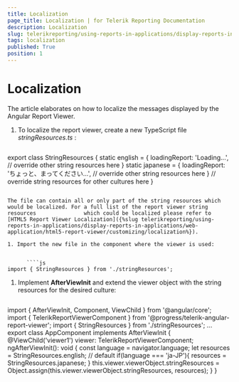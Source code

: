 ```yaml
---
title: Localization
page_title: Localization | for Telerik Reporting Documentation
description: Localization
slug: telerikreporting/using-reports-in-applications/display-reports-in-applications/web-application/angular-report-viewer/customizing/localization
tags: localization
published: True
position: 1
---
```


# Localization



The article elaborates on how to localize the messages displayed by the Angular Report Viewer.

1. To localize the report viewer, create a new TypeScript file *stringResources.ts* :

    
      ````js
export class StringResources {
    static english = {
        loadingReport: 'Loading...',
        // override other string resources here
    }
    static japanese = {
        loadingReport: 'ちょっと、まってください...',
        // override other string resources here
    }
    // override string resources for other cultures here
}
````

The file can contain all or only part of the string resources which would be localized. For a full list of the report viewer string resources               which could be localized please refer to [HTML5 Report Viewer Localization]({%slug telerikreporting/using-reports-in-applications/display-reports-in-applications/web-application/html5-report-viewer/customizing/localization%}).             

1. Import the new file in the component where the viewer is used:

    
      ````js
import { StringResources } from './stringResources';
````

1. Implement __AfterViewInit__ and extend the viewer object with the string resources for the desired culture:             

    
      ````js
import { AfterViewInit, Component, ViewChild } from '@angular/core';
import { TelerikReportViewerComponent } from '@progress/telerik-angular-report-viewer';
import { StringResources } from './stringResources';
...
export class AppComponent implements AfterViewInit {
  @ViewChild('viewer1') viewer: TelerikReportViewerComponent;
  ngAfterViewInit(): void {
    const language = navigator.language;
    let resources = StringResources.english; // default
    if(language === 'ja-JP'){
      resources = StringResources.japanese;
    }
    this.viewer.viewerObject.stringResources = Object.assign(this.viewer.viewerObject.stringResources, resources);
  }
}
````

